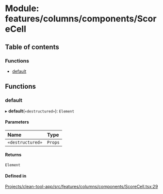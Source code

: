 # Module: features/columns/components/ScoreCell

## Table of contents

### Functions

- [default](../wiki/features.columns.components.ScoreCell#default)

## Functions

### default

▸ **default**(`«destructured»`): `Element`

#### Parameters

| Name | Type |
| :------ | :------ |
| `«destructured»` | `Props` |

#### Returns

`Element`

#### Defined in

[Projects/clean-tool-app/src/features/columns/components/ScoreCell.tsx:29](https://github.com/yuckyh/clean-tool-app/blob/e8c585b/src/features/columns/components/ScoreCell.tsx#L29)
